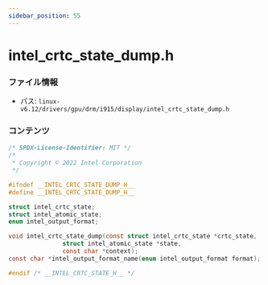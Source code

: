 ```yaml
---
sidebar_position: 55
---
```

# intel_crtc_state_dump.h

### ファイル情報

- パス: `linux-v6.12/drivers/gpu/drm/i915/display/intel_crtc_state_dump.h`

### コンテンツ

```h
/* SPDX-License-Identifier: MIT */
/*
 * Copyright © 2022 Intel Corporation
 */

#ifndef __INTEL_CRTC_STATE_DUMP_H__
#define __INTEL_CRTC_STATE_DUMP_H__

struct intel_crtc_state;
struct intel_atomic_state;
enum intel_output_format;

void intel_crtc_state_dump(const struct intel_crtc_state *crtc_state,
			   struct intel_atomic_state *state,
			   const char *context);
const char *intel_output_format_name(enum intel_output_format format);

#endif /* __INTEL_CRTC_STATE_H__ */

```
